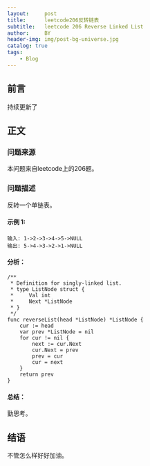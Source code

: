 ```yaml
---
layout:     post
title:      leetcode206反转链表
subtitle:   leetcode 206 Reverse Linked List
author:     BY
header-img: img/post-bg-universe.jpg
catalog: true
tags:
    - Blog
---
```



## 前言

持续更新了

## 正文

### 问题来源

本问题来自leetcode上的206题。 

### 问题描述

反转一个单链表。 

#### 示例 1:
```
输入: 1->2->3->4->5->NULL
输出: 5->4->3->2->1->NULL
```

#### 分析：  
```
/**
 * Definition for singly-linked list.
 * type ListNode struct {
 *     Val int
 *     Next *ListNode
 * }
 */
func reverseList(head *ListNode) *ListNode {
    cur := head
    var prev *ListNode = nil
    for cur != nil {
        next := cur.Next
        cur.Next = prev
        prev = cur
        cur = next
    }
    return prev
}
```

#### 总结：
勤思考。  

## 结语
不管怎么样好好加油。
